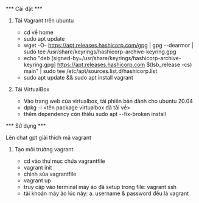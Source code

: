 *** Cài đặt ***

1. Tài Vagrant trên ubuntu

    * cd về home
    * sudo apt update
    * wget -O- https://apt.releases.hashicorp.com/gpg | gpg --dearmor | sudo tee /usr/share/keyrings/hashicorp-archive-keyring.gpg
    * echo "deb [signed-by=/usr/share/keyrings/hashicorp-archive-keyring.gpg] https://apt.releases.hashicorp.com $(lsb_release -cs) main" | sudo tee /etc/apt/sources.list.d/hashicorp.list
    * sudo apt update && sudo apt install vagrant

2. Tải VirtualBox

    * Vào trang web của virtualbox, tài phiên bản dành cho ubuntu 20.04
    * dpkg -i <tên package virtualbox đã tải về>
    * thêm dependency còn thiếu sudo apt --fix-broken install

*** Sử dụng ***

Lên chat gpt giải thích mã vagrant

1. Tạo môi trường vagrant

    * cd vào thư mục chứa vagrantfile
    * vagrant init
    * chỉnh sủa vagrantfile
    * vagrant up
    * truy cập vào terminal máy ảo đã setup trong file: vagrant ssh
    * tài khoản máy ảo lúc này:
        a. username & password đều là vagrant
